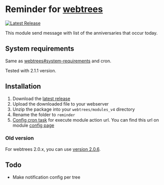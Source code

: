 # Reminder for [webtrees](https://www.webtrees.net/)

[![Latest Release](https://img.shields.io/github/release/UksusoFF/webtrees-reminder.svg)](https://github.com/UksusoFF/webtrees-reminder/releases/latest)

This module send message with list of the anniversaries that occur today.

## System requirements
Same as [webtrees#system-requirements](https://github.com/fisharebest/webtrees#system-requirements) and cron.

Tested with 2.1.1 version.

## Installation
1. Download the [latest release](https://github.com/UksusoFF/webtrees-reminder/releases/latest)
1. Upload the downloaded file to your webserver
1. Unzip the package into your `webtrees/modules_v4` directory
1. Rename the folder to `reminder`
1. [Config cron task](https://www.google.ru/search?ie=UTF-8&hl=ru&q=how%20to%20config%20cron%20task&gws_rd=ssl) for execute module action url. You can find this url on module [config page](https://github.com/UksusoFF/webtrees-reminder/issues/2#issuecomment-616511474)

### Old version
For webtrees 2.0.x, you can use [version 2.0.6](https://github.com/UksusoFF/webtrees-reminder/releases/tag/v2.0.6).

## Todo
* Make notification config per tree
